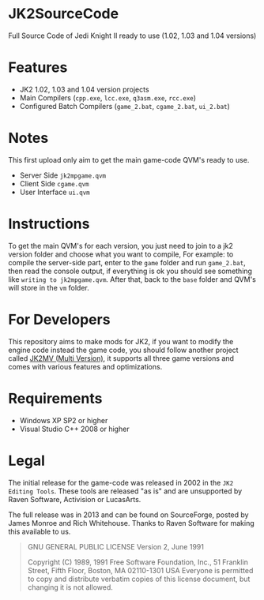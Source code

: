 # JK2SourceCode
Full Source Code of Jedi Knight II ready to use (1.02, 1.03 and 1.04 versions)

# Features
* JK2 1.02, 1.03 and 1.04 version projects
* Main Compilers (`cpp.exe`, `lcc.exe`, `q3asm.exe`, `rcc.exe`)
* Configured Batch Compilers (`game_2.bat`, `cgame_2.bat`, `ui_2.bat`)

# Notes
This first upload only aim to get the main game-code QVM's ready to use.
* Server Side `jk2mpgame.qvm`
* Client Side `cgame.qvm`
* User Interface `ui.qvm`

# Instructions
To get the main QVM's for each version, you just need to join to a jk2 version folder and choose what you want to compile, For example: to compile the server-side part, enter to the `game` folder and run `game_2.bat`, then read the console output, if everything is ok you should see something like `writing to jk2mpgame.qvm`. After that, back to the `base` folder and QVM's will store in the `vm` folder. 

# For Developers
This repository aims to make mods for JK2, if you want to modify the engine code instead the game code, you should follow another project called [JK2MV (Multi Version)](https://github.com/mvdevs/jk2mv), it supports all three game versions and comes with various features and optimizations.

# Requirements
* Windows XP SP2 or higher
* Visual Studio C++ 2008 or higher

# Legal
The initial release for the game-code was released in 2002 in the `JK2 Editing Tools`. These tools are released "as is" and are unsupported by Raven Software, Activision or LucasArts.

The full release was in 2013 and can be found on SourceForge, posted by James Monroe and Rich Whitehouse. Thanks to Raven Software for making this available to us.

> GNU GENERAL PUBLIC LICENSE
> Version 2, June 1991
> 
> Copyright (C) 1989, 1991 Free Software Foundation, Inc.,
> 51 Franklin Street, Fifth Floor, Boston, MA 02110-1301 USA
> Everyone is permitted to copy and distribute verbatim copies
> of this license document, but changing it is not allowed.
